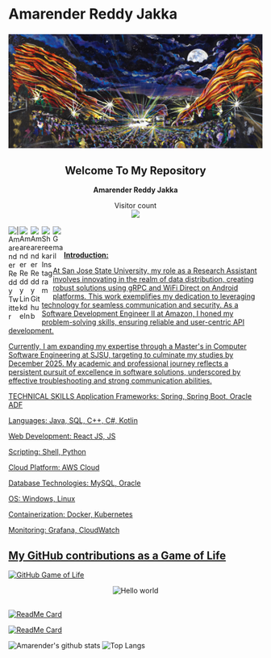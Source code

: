 # Amarender Reddy Jakka
###  

<p align="center">

 
 <img src="https://github.com/Skillz619/Skillz619/blob/master/RedRocks-Shreek.jpeg" alt="Hello world">

 
 <h2 align="center">Welcome To My Repository</h2>
 <p align="center"><b>Amarender Reddy Jakka</b> </p>
</p>





<p align="center"> 
  Visitor count<br>
  <img src="https://profile-counter.glitch.me/JAReddy/count.svg" />
</p>



<a href="https://x.com/imAmar_chinnu">
<img align="left" alt=" |Amarender Reddy Twitter" width="22px" src="https://img.icons8.com/color/48/000000/twitter-squared.png"/>
</a>
<a href="https://www.linkedin.com/in/amarenderreddy/">
<img align="left" alt="Amarender Reddy LinkdeIn" width="22px" src="https://img.icons8.com/color/48/000000/linkedin.png"/>
</a>
<a href="https://github.com/JAReddy">
<img align="left" alt="Amarender Reddy  Github " width="22px" src="https://img.icons8.com/nolan/64/github.png"/>
</a>
<a href="https://www.instagram.com/amarender__reddy/">
<img align="left" alt="Shreekar Instagram" width="22px" src="https://img.icons8.com/fluency/48/000000/instagram-new.png"/>
</a>
<a href="mailto:amarenderreddyjakka@gmail.com?Subject=Reaching%20out%20for%20connection!">
<img align="left" alt="Gmail" width="22px" src="https://img.icons8.com/color/48/000000/gmail-new.png"/>



<br >
<br />

**Introduction:**

At San Jose State University, my role as a Research Assistant involves innovating in the realm of data distribution, creating robust solutions using gRPC and WiFi Direct on Android platforms. This work exemplifies my dedication to leveraging technology for seamless communication and security. As a Software Development Engineer II at Amazon, I honed my problem-solving skills, ensuring reliable and user-centric API development.

Currently, I am expanding my expertise through a Master's in Computer Software Engineering at SJSU, targeting to culminate my studies by December 2025. My academic and professional journey reflects a persistent pursuit of excellence in software solutions, underscored by effective troubleshooting and strong communication abilities.

TECHNICAL SKILLS
Application Frameworks: Spring, Spring Boot, Oracle ADF

Languages: Java, SQL, C++, C#, Kotlin

Web Development: React JS, JS

Scripting: Shell, Python			

Cloud Platform: AWS Cloud				

Database Technologies:  MySQL, Oracle

OS: Windows, Linux				

Containerization: Docker, Kubernetes		

Monitoring: Grafana, CloudWatch
		



## My GitHub contributions as a Game of Life
[![GitHub Game of Life](https://github4life.herokuapp.com/JAReddy.gif)](https://github4life.herokuapp.com/JAReddy)

<p align="center">

 
 <img src="https://thumbs.gfycat.com/ImaginativeMintyLabradorretriever-size_restricted.gif" alt="Hello world">






<p align="center">
 
 <h2>     </h2>

</p>


[![ReadMe Card](https://github-readme-stats.vercel.app/api/pin/?username=JAReddy&repo=CMPE138-MVPPredictor&theme=tokyonight)]([https://github.com/JAReddy/CMPE138-MVPPredictor](https://github.com/Skillz619/CMPE138-MVPPredictor))

[![ReadMe Card](https://github-readme-stats.vercel.app/api/pin/?username=Skillz619&repo=CMPE138-MVPPredictor&theme=tokyonight)]([https://github.com/Skillz619/CMPE138-MVPPredictor]([https://github.com/Skillz619/AWS-Jenkins-Sonarqube-Docker](https://github.com/Skillz619/CMPE138-MVPPredictor)))



![Amarender's github stats](https://github-readme-stats.vercel.app/api?username=Skillz619&show_icons=true&theme=tokyonight)
![Top Langs](https://github-readme-stats.vercel.app/api/top-langs/?username=JAReddy&theme=tokyonight)
